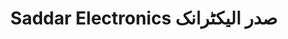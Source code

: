 ---
title: "Saddar Electronics صدر الیکٹرانک"
url: /karachi/saddar-electronics-sdr-lykhttrnkh/
shop: appliance
---